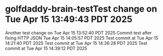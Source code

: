# golfdaddy-brain-testTest change on Tue Apr 15 13:49:43 PDT 2025
Another test change on Tue Apr 15 13:52:40 PDT 2025
Commit test after fixing HTTP JSON Tue Apr 15 14:05:57 PDT 2025
Test commit at Tue Apr 15 14:21:40 PDT 2025
Test commit at Tue Apr 15 14:36:28 PDT 2025
Test commit at Tue Apr 15 14:39:12 PDT 2025
